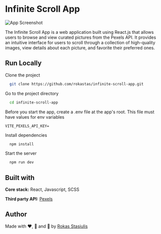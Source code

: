 # Infinite Scroll App

![App Screenshot](src/assets/Screenshot.png)

The Infinite Scroll App is a web application built using React.js that allows users to browse and view curated pictures from the Pexels API. It provides an intuitive interface for users to scroll through a collection of high-quality images, view details about each picture, and favorite their preferred ones.

## Run Locally

Clone the project

```bash
  git clone https://github.com/rokastas/infinite-scroll-app.git
```

Go to the project directory

```bash
  cd infinite-scroll-app
```

Before you start the app, create a .env file at the app's root. This file must have values for env variables

```
VITE_PEXELS_API_KEY=
```


Install dependencies

```bash
  npm install
```

Start the server

```bash
  npm run dev
```


## Built with

**Core stack:** React, Javascript, SCSS

**Third party API:** [Pexels](https://www.pexels.com/api/documentation/#photos-curated)
## Author

Made with ❤️, 🍵 and 🥵 by [Rokas Stasiulis](https://github.com/rokastas)
